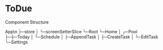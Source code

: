 # ToDue

Component Structure

App\n
├─store
│  └─screenSetterSlice
└─Root
   └─Home
      │ ┌─Pool
      ├─┼─Today
      │ └─Schedule
      │    ├─AppendTask
      │    ├─CreateTask
      │    └─EditTask
      └─Settings
